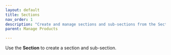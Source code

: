 ```yaml
---
layout: default
title: Sections
nav_order: 1
description: "Create and manage sections and sub-sections from the Section"
parent: Manage Products

---
```


Use the **Section** to create a section and sub-section.

